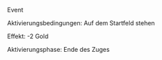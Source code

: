 Event

Aktivierungsbedingungen:
Auf dem Startfeld stehen

Effekt:
-2 Gold

Aktivierungsphase:
Ende des Zuges